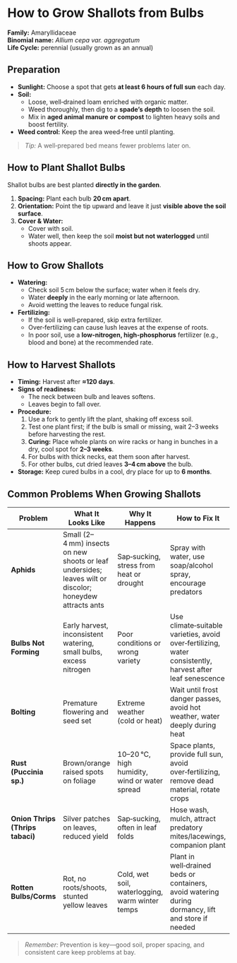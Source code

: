 # How to Grow Shallots from Bulbs  

**Family:** Amaryllidaceae  
**Binomial name:** _Allium cepa var. aggregatum_  
**Life Cycle:** perennial (usually grown as an annual)  

## Preparation  

- **Sunlight:** Choose a spot that gets **at least 6 hours of full sun** each day.  
- **Soil:**  
  - Loose, well‑drained loam enriched with organic matter.  
  - Weed thoroughly, then dig to a **spade’s depth** to loosen the soil.  
  - Mix in **aged animal manure or compost** to lighten heavy soils and boost fertility.  
- **Weed control:** Keep the area weed‑free until planting.  

> *Tip:* A well‑prepared bed means fewer problems later on.  

## How to Plant Shallot Bulbs  

Shallot bulbs are best planted **directly in the garden**.  

1. **Spacing:** Plant each bulb **20 cm apart**.  
2. **Orientation:** Point the tip upward and leave it just **visible above the soil surface**.  
3. **Cover & Water:**  
   - Cover with soil.  
   - Water well, then keep the soil **moist but not waterlogged** until shoots appear.  

## How to Grow Shallots  

- **Watering:**  
  - Check soil 5 cm below the surface; water when it feels dry.  
  - Water **deeply** in the early morning or late afternoon.  
  - Avoid wetting the leaves to reduce fungal risk.  
- **Fertilizing:**  
  - If the soil is well‑prepared, skip extra fertilizer.  
  - Over‑fertilizing can cause lush leaves at the expense of roots.  
  - In poor soil, use a **low‑nitrogen, high‑phosphorus** fertilizer (e.g., blood and bone) at the recommended rate.  

## How to Harvest Shallots  

- **Timing:** Harvest after **≈120 days**.  
- **Signs of readiness:**  
  - The neck between bulb and leaves softens.  
  - Leaves begin to fall over.  
- **Procedure:**  
  1. Use a fork to gently lift the plant, shaking off excess soil.  
  2. Test one plant first; if the bulb is small or missing, wait 2–3 weeks before harvesting the rest.  
  3. **Curing:** Place whole plants on wire racks or hang in bunches in a dry, cool spot for **2–3 weeks**.  
  4. For bulbs with thick necks, eat them soon after harvest.  
  5. For other bulbs, cut dried leaves **3–4 cm above** the bulb.  
- **Storage:** Keep cured bulbs in a cool, dry place for up to **6 months**.  

## Common Problems When Growing Shallots  

| Problem | What It Looks Like | Why It Happens | How to Fix It |
|---------|--------------------|----------------|---------------|
| **Aphids** | Small (2–4 mm) insects on new shoots or leaf undersides; leaves wilt or discolor; honeydew attracts ants | Sap‑sucking, stress from heat or drought | Spray with water, use soap/alcohol spray, encourage predators |
| **Bulbs Not Forming** | Early harvest, inconsistent watering, small bulbs, excess nitrogen | Poor conditions or wrong variety | Use climate‑suitable varieties, avoid over‑fertilizing, water consistently, harvest after leaf senescence |
| **Bolting** | Premature flowering and seed set | Extreme weather (cold or heat) | Wait until frost danger passes, avoid hot weather, water deeply during heat |
| **Rust (Puccinia sp.)** | Brown/orange raised spots on foliage | 10–20 °C, high humidity, wind or water spread | Space plants, provide full sun, avoid over‑fertilizing, remove dead material, rotate crops |
| **Onion Thrips (Thrips tabaci)** | Silver patches on leaves, reduced yield | Sap‑sucking, often in leaf folds | Hose wash, mulch, attract predatory mites/lacewings, companion plant |
| **Rotten Bulbs/Corms** | Rot, no roots/shoots, stunted yellow leaves | Cold, wet soil, waterlogging, warm winter temps | Plant in well‑drained beds or containers, avoid watering during dormancy, lift and store if needed |

> *Remember:* Prevention is key—good soil, proper spacing, and consistent care keep problems at bay.